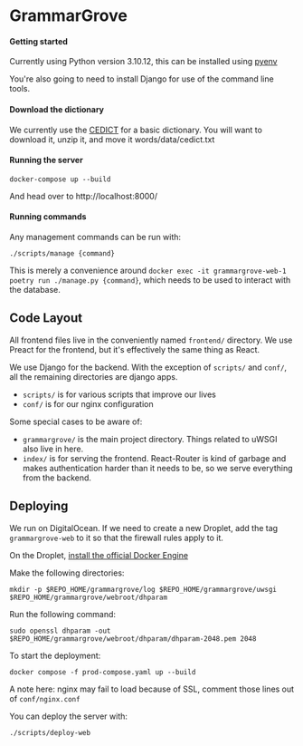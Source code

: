# GrammarGrove

#### Getting started

Currently using Python version 3.10.12, this can be installed using [pyenv](https://github.com/pyenv/pyenv)

You're also going to need to install Django for use of the command line tools.

#### Download the dictionary

We currently use the [CEDICT](https://www.mdbg.net/chinese/dictionary?page=cedict) for a basic dictionary. You will want to download it, unzip it, and move it words/data/cedict.txt

#### Running the server

```
docker-compose up --build
```

And head over to http://localhost:8000/

#### Running commands

Any management commands can be run with:

```
./scripts/manage {command}
```

This is merely a convenience around `docker exec -it grammargrove-web-1 poetry run ./manage.py {command}`, which needs to be used to interact with the database.

## Code Layout

All frontend files live in the conveniently named `frontend/` directory. We use Preact for the frontend, but it's effectively the same thing as React.

We use Django for the backend. With the exception of `scripts/` and `conf/`, all the remaining directories are django apps.
- `scripts/` is for various scripts that improve our lives
- `conf/` is for our nginx configuration

Some special cases to be aware of:
- `grammargrove/` is the main project directory. Things related to uWSGI also live in here.
- `index/` is for serving the frontend. React-Router is kind of garbage and makes authentication harder than it needs to be, so we serve everything from the backend.

## Deploying

We run on DigitalOcean. If we need to create a new Droplet, add the tag `grammargrove-web` to it so that the firewall rules apply to it.

On the Droplet, [install the official Docker Engine](https://docs.docker.com/engine/install/ubuntu/)

Make the following directories:
```
mkdir -p $REPO_HOME/grammargrove/log $REPO_HOME/grammargrove/uwsgi $REPO_HOME/grammargrove/webroot/dhparam
```

Run the following command:
```
sudo openssl dhparam -out $REPO_HOME/grammargrove/webroot/dhparam/dhparam-2048.pem 2048
```

To start the deployment:
```
docker compose -f prod-compose.yaml up --build
```

A note here: nginx may fail to load because of SSL, comment those lines out of `conf/nginx.conf`

You can deploy the server with:
```
./scripts/deploy-web
```

